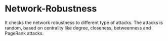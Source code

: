 # Network-Robustness
It checks the network robustness to different type of attacks. The attacks is random, based on centrality like degree, closeness, betweenness and PageRank attacks.
